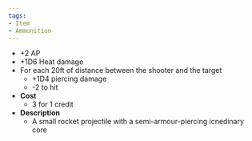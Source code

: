 ```yaml
---
tags:
- Item
- Ammunition
---
```

- +2 AP
- +1D6 Heat damage
- For each 20ft of distance between the shooter and the target
  - +1D4 piercing damage
  - -2 to hit
- **Cost**
  -  3 for 1 credit
- **Description**
  - A small rocket projectile with a semi-armour-piercing icnedinary core 
